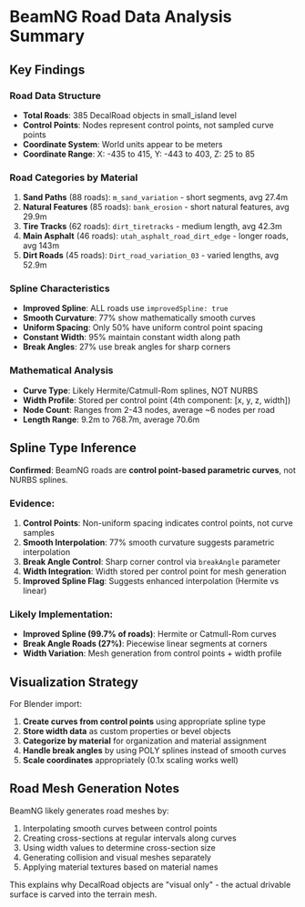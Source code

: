 # BeamNG Road Data Analysis Summary

## Key Findings

### Road Data Structure
- **Total Roads**: 385 DecalRoad objects in small_island level
- **Control Points**: Nodes represent control points, not sampled curve points
- **Coordinate System**: World units appear to be meters
- **Coordinate Range**: X: -435 to 415, Y: -443 to 403, Z: 25 to 85

### Road Categories by Material
1. **Sand Paths** (88 roads): `m_sand_variation` - short segments, avg 27.4m
2. **Natural Features** (85 roads): `bank_erosion` - short natural features, avg 29.9m  
3. **Tire Tracks** (62 roads): `dirt_tiretracks` - medium length, avg 42.3m
4. **Main Asphalt** (46 roads): `utah_asphalt_road_dirt_edge` - longer roads, avg 143m
5. **Dirt Roads** (45 roads): `Dirt_road_variation_03` - varied lengths, avg 52.9m

### Spline Characteristics
- **Improved Spline**: ALL roads use `improvedSpline: true`
- **Smooth Curvature**: 77% show mathematically smooth curves
- **Uniform Spacing**: Only 50% have uniform control point spacing
- **Constant Width**: 95% maintain constant width along path
- **Break Angles**: 27% use break angles for sharp corners

### Mathematical Analysis
- **Curve Type**: Likely Hermite/Catmull-Rom splines, NOT NURBS
- **Width Profile**: Stored per control point (4th component: [x, y, z, width])
- **Node Count**: Ranges from 2-43 nodes, average ~6 nodes per road
- **Length Range**: 9.2m to 768.7m, average 70.6m

## Spline Type Inference

**Confirmed**: BeamNG roads are **control point-based parametric curves**, not NURBS splines.

### Evidence:
1. **Control Points**: Non-uniform spacing indicates control points, not curve samples
2. **Smooth Interpolation**: 77% smooth curvature suggests parametric interpolation
3. **Break Angle Control**: Sharp corner control via `breakAngle` parameter
4. **Width Integration**: Width stored per control point for mesh generation
5. **Improved Spline Flag**: Suggests enhanced interpolation (Hermite vs linear)

### Likely Implementation:
- **Improved Spline (99.7% of roads)**: Hermite or Catmull-Rom curves
- **Break Angle Roads (27%)**: Piecewise linear segments at corners
- **Width Variation**: Mesh generation from control points + width profile

## Visualization Strategy

For Blender import:
1. **Create curves from control points** using appropriate spline type
2. **Store width data** as custom properties or bevel objects
3. **Categorize by material** for organization and material assignment
4. **Handle break angles** by using POLY splines instead of smooth curves
5. **Scale coordinates** appropriately (0.1x scaling works well)

## Road Mesh Generation Notes

BeamNG likely generates road meshes by:
1. Interpolating smooth curves between control points
2. Creating cross-sections at regular intervals along curves  
3. Using width values to determine cross-section size
4. Generating collision and visual meshes separately
5. Applying material textures based on material names

This explains why DecalRoad objects are "visual only" - the actual drivable surface is carved into the terrain mesh. 